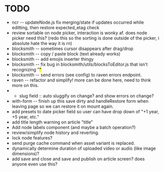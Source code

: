 # TODO

* ncr -- updateNode.js fix merging/state if updates occurred while editting, then restore expected_etag check
* review sortable on node picker, interaction is wonky af. does node picker need this? (redo this so the sorting is done outside of the picker, i absolute hate the way it is rn)
* blocksmith -- sometimes cursor disappears after drag/drop
* blocksmith -- copy / paste block (text already works)
* blocksmith -- add emojis inserter thingy
* blocksmith -- fix bug in blocksmith/utils/blocksToEditor.js that isn't recognizing "<mark>"
* blocksmith -- send errors (see config) to raven errors endpoint.
* raven -- refactor and simplify! more can be done here, need to think more on this.
* * slug field :: auto sluggify on change? and show errors on change?
* with-form -- finish up this save dirty and handleRestore form when leaving page so we can restore it on mount again.
* add presets to date picker field so user can have drop down of "+1 year, +5 year, etc."
* add title length warning on article "title"
* Add node labels component (and maybe a batch operation?)
* review/simplify node history and reverting.
* lock node features?
* send purge cache command when asset variant is replaced.
* dynamically determine duration of uploaded video or audio (like image dimensions)?
* add save and close and save and publish on article screen? does anyone even use this?
